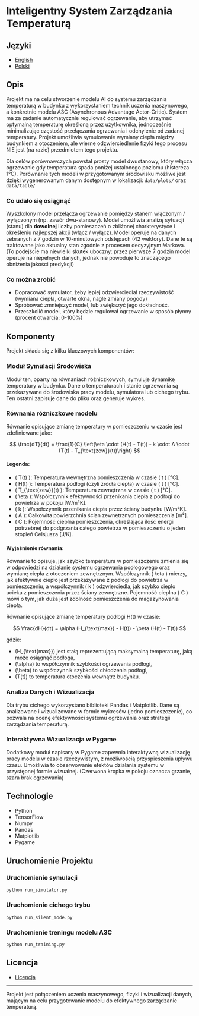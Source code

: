 # Inteligentny System Zarządzania Temperaturą

## Języki

- [English](README_EN.md)
- [Polski](README.md)

## Opis

Projekt ma na celu stworzenie modelu AI do systemu zarządzania temperaturą w budynku z wykorzystaniem technik uczenia maszynowego, a konkretnie modelu A3C (Asynchronous Advantage Actor-Critic). System ma za zadanie automatycznie regulować ogrzewanie, aby utrzymać optymalną temperaturę określoną przez użytkownika, jednocześnie minimalizując częstość przełączania ogrzewania i odchylenie od zadanej temperatury. Projekt umożliwia symulowanie wymiany ciepła między budynkiem a otoczeniem, ale wierne odzwierciedlenie fizyki tego procesu NIE jest (na razie) przedmiotem tego projektu. 

Dla celów porównawczych powstał prosty model dwustanowy, który włącza ogrzewanie gdy temperatura spada poniżej ustalonego poziomu (histereza 1°C). Porównanie tych modeli w przygotowanym środowisku możliwe jest dzięki wygenerowanym danym dostępnym w lokalizacji: ```data/plots/``` oraz ```data/table/```

### Co udało się osiągnąć

Wyszkolony model przełącza ogrzewanie pomiędzy stanem włączonym / wyłączonym (np. zawór dwu-stanowy). Model umożliwia analizę sytuacji (stanu) dla **dowolnej** liczby pomieszczeń o zbliżonej charkterystyce i określeniu najlepszej akcji (włącz / wyłącz). Model operuje na danych zebranych z 7 godzin w 10-minutowych odstępach (42 wektory). Dane te są traktowane jako aktualny stan zgodnie z procesem decyzyjnym Markova. (To podejście ma niewielki skutek uboczny: przez pierwsze 7 godzin model operuje na niepełnych danych, jednak nie powoduje to znaczącego obniżenia jakości predykcji)

### Co można zrobić

- Dopracować symulator, żeby lepiej odzwierciedlał rzeczywistość (wymiana ciepła, otwarte okna, nagłe zmiany pogody)
- Spróbować zmniejszyć model, lub zwiększyć jego dokładność.
- Przeszkolić model, który będzie regulował ogrzewanie w sposób płynny (procent otwarcia: 0-100%)

## Komponenty

Projekt składa się z kilku kluczowych komponentów:

### Moduł Symulacji Środowiska

Moduł ten, oparty na równaniach różniczkowych, symuluje dynamikę temperatury w budynku. Dane o temperaturach i stanie ogrzewania są przekazywane do środowiska pracy modelu, symulatora lub cichego trybu. Ten ostatni zapisuje dane do pliku oraz generuje wykres.

### Równania różniczkowe modelu

Równanie opisujące zmianę temperatury w pomieszczeniu w czasie jest zdefiniowane jako:

$$
\frac{dT}{dt} = \frac{1}{C} \left(\eta \cdot (H(t) - T(t)) - k \cdot A \cdot (T(t) - T_{\text{zew}}(t))\right) 
$$

#### Legenda:

- \( T(t) \): Temperatura wewnętrzna pomieszczenia w czasie \( t \) [°C].
- \( H(t) \): Temperatura podłogi (czyli źródła ciepła) w czasie \( t \) [°C].
- \( T_{\text{zew}}(t) \): Temperatura zewnętrzna w czasie \( t \) [°C].
- \( \eta \): Współczynnik efektywności przenikania ciepła z podłogi do powietrza w pokoju [W/m²K].
- \( k \): Współczynnik przenikania ciepła przez ściany budynku [W/m²K].
- \( A \): Całkowita powierzchnia ścian zewnętrznych pomieszczenia [m²].
- \( C \): Pojemność cieplna pomieszczenia, określająca ilość energii potrzebnej do podgrzania całego powietrza w pomieszczeniu o jeden stopień Celsjusza [J/K].

#### Wyjaśnienie równania:

Równanie to opisuje, jak szybko temperatura w pomieszczeniu zmienia się w odpowiedzi na działanie systemu ogrzewania podłogowego oraz wymianę ciepła z otoczeniem zewnętrznym. Współczynnik \( \eta \) mierzy, jak efektywnie ciepło jest przekazywane z podłogi do powietrza w pomieszczeniu, a współczynnik \( k \) odzwierciedla, jak szybko ciepło ucieka z pomieszczenia przez ściany zewnętrzne. Pojemność cieplna \( C \) mówi o tym, jak duża jest zdolność pomieszczenia do magazynowania ciepła.


Równanie opisujące zmianę temperatury podłogi H(t) w czasie:

$$
\frac{dH}{dt} = \alpha (H_{\text{max}} - H(t)) - \beta (H(t) - T(t))
$$

gdzie:
- \(H_{\text{max}}\) jest stałą reprezentującą maksymalną temperaturę, jaką może osiągnąć podłoga,
- \(\alpha\) to współczynnik szybkości ogrzewania podłogi,
- \(\beta\) to współczynnik szybkości chłodzenia podłogi,
- \(T(t)\) to temperatura otoczenia wewnątrz budynku.



### Analiza Danych i Wizualizacja

Dla trybu cichego wykorzystano biblioteki Pandas i Matplotlib. Dane są analizowane i wizualizowane w formie wykresów (jedno pomieszczenie), co pozwala na ocenę efektywności systemu ogrzewania oraz strategii zarządzania temperaturą.

### Interaktywna Wizualizacja w Pygame

Dodatkowy moduł napisany w Pygame zapewnia interaktywną wizualizację pracy modelu w czasie rzeczywistym, z możliwością przyspieszenia upływu czasu. Umożliwia to obserwowanie efektów działania systemu w przystępnej formie wizualnej. (Czerwona kropka w pokoju oznacza grzanie, szara brak ogrzewania)

## Technologie

- Python
- TensorFlow
- Numpy
- Pandas
- Matplotlib
- Pygame

## Uruchomienie Projektu

### Uruchomienie symulacji
```python run_simulator.py```

### Uruchomienie cichego trybu
```python run_silent_mode.py```

### Uruchomienie treningu modelu A3C
```python run_training.py```

## Licencja

- [Licencja](LICENSE)


---

Projekt jest połączeniem uczenia maszynowego, fizyki i wizualizacji danych, mającym na celu przygotowanie modelu do efektywnego zarządzanie temperaturą.

